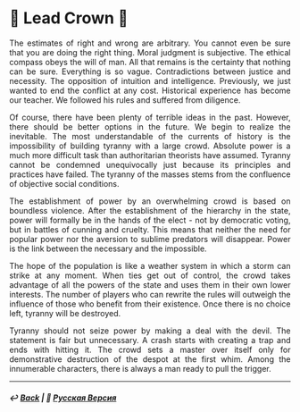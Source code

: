 # 👑 Lead Crown 👑
<p align="justify">The estimates of right and wrong are arbitrary. You cannot even be sure that you are doing the right thing. Moral judgment is subjective. The ethical compass obeys the will of man. All that remains is the certainty that nothing can be sure. Everything is so vague. Contradictions between justice and necessity. The opposition of intuition and intelligence. Previously, we just wanted to end the conflict at any cost. Historical experience has become our teacher. We followed his rules and suffered from diligence.</p>

<p align="justify">Of course, there have been plenty of terrible ideas in the past. However, there should be better options in the future. We begin to realize the inevitable. The most understandable of the currents of history is the impossibility of building tyranny with a large crowd. Absolute power is a much more difficult task than authoritarian theorists have assumed. Tyranny cannot be condemned unequivocally just because its principles and practices have failed. The tyranny of the masses stems from the confluence of objective social conditions.</p>

<p align="justify">The establishment of power by an overwhelming crowd is based on boundless violence. After the establishment of the hierarchy in the state, power will formally be in the hands of the elect - not by democratic voting, but in battles of cunning and cruelty. This means that neither the need for popular power nor the aversion to sublime predators will disappear. Power is the link between the necessary and the impossible.</p>

<p align="justify">The hope of the population is like a weather system in which a storm can strike at any moment. When ties get out of control, the crowd takes advantage of all the powers of the state and uses them in their own lower interests. The number of players who can rewrite the rules will outweigh the influence of those who benefit from their existence. Once there is no choice left, tyranny will be destroyed.</p>

<p align="justify">Tyranny should not seize power by making a deal with the devil. The statement is fair but unnecessary. A crash starts with creating a trap and ends with hitting it. The crowd sets a master over itself only for demonstrative destruction of the despot at the first whim. Among the innumerable characters, there is always a man ready to pull the trigger.</p>

***

##### ↩️ [Back](index.md) | 🌻 [Русская Версия](leadcrown-2.md) 

